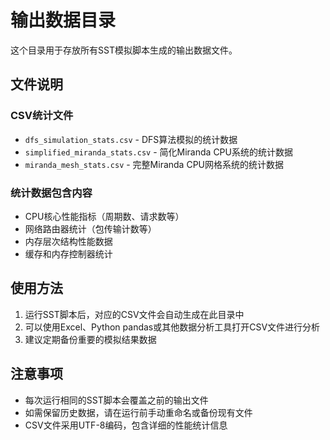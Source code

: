 # 输出数据目录

这个目录用于存放所有SST模拟脚本生成的输出数据文件。

## 文件说明

### CSV统计文件
- `dfs_simulation_stats.csv` - DFS算法模拟的统计数据
- `simplified_miranda_stats.csv` - 简化Miranda CPU系统的统计数据  
- `miranda_mesh_stats.csv` - 完整Miranda CPU网格系统的统计数据

### 统计数据包含内容
- CPU核心性能指标（周期数、请求数等）
- 网络路由器统计（包传输计数等）
- 内存层次结构性能数据
- 缓存和内存控制器统计

## 使用方法

1. 运行SST脚本后，对应的CSV文件会自动生成在此目录中
2. 可以使用Excel、Python pandas或其他数据分析工具打开CSV文件进行分析
3. 建议定期备份重要的模拟结果数据

## 注意事项

- 每次运行相同的SST脚本会覆盖之前的输出文件
- 如需保留历史数据，请在运行前手动重命名或备份现有文件
- CSV文件采用UTF-8编码，包含详细的性能统计信息
